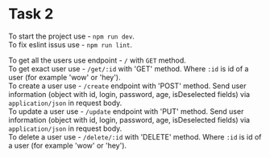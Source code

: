 # Task 2

To start the project use - `npm run dev`.  
To fix eslint issus use - `npm run lint`.

To get all the users use endpoint - `/` with `GET` method.  
To get exact user use - `/get/:id` with 'GET' method. Where `:id` is id of a user (for example 'wow' or 'hey').  
To create a user use - `/create` endpoint with 'POST' method. Send user information (object with id, login, password, age, isDeselected fields) via `application/json` in request body.  
To update a user use - `/update` endpoint with 'PUT' method. Send user information (object with id, login, password, age, isDeselected fields) via `application/json` in request body.  
To delete a user use - `/delete/:id` with 'DELETE' method. Where `:id` is id of a user (for example 'wow' or 'hey').
